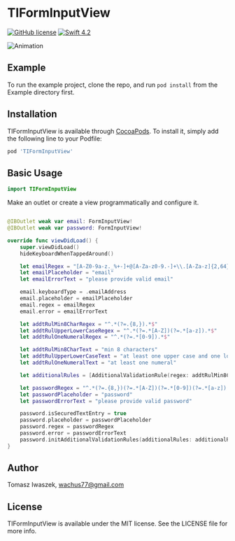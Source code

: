 # TIFormInputView

[![GitHub license](https://img.shields.io/badge/license-MIT-lightgrey.svg)](https://raw.githubusercontent.com/wachus77/TIFormInputView/master/LICENSE)
[![Swift 4.2](https://img.shields.io/badge/Swift-4.2-green.svg?style=flat)](https://developer.apple.com/swift/)

![Animation](https://raw.githubusercontent.com/wachus77/TIFormInputView/master/Screenshots/forminputview.gif)

## Example

To run the example project, clone the repo, and run `pod install` from the Example directory first.

## Installation

TIFormInputView is available through [CocoaPods](https://cocoapods.org). To install
it, simply add the following line to your Podfile:

```ruby
pod 'TIFormInputView'
```

## Basic Usage

```swift
import TIFormInputView
```
Make an outlet or create a view programmatically and configure it.

```swift

@IBOutlet weak var email: FormInputView!
@IBOutlet weak var password: FormInputView!

override func viewDidLoad() {
    super.viewDidLoad()
    hideKeyboardWhenTappedAround()

    let emailRegex = "[A-Z0-9a-z._%+-]+@[A-Za-z0-9.-]+\\.[A-Za-z]{2,64}"
    let emailPlaceholder = "email"
    let emailErrorText = "please provide valid email"

    email.keyboardType = .emailAddress
    email.placeholder = emailPlaceholder
    email.regex = emailRegex
    email.error = emailErrorText

    let addtRulMin8CharRegex = "^.*(?=.{8,}).*$"
    let addtRulUpperLowerCaseRegex = "^.*(?=.*[A-Z])(?=.*[a-z]).*$"
    let addtRulOneNumeralRegex = "^.*(?=.*[0-9]).*$"

    let addtRulMin8CharText = "min 8 characters"
    let addtRulUpperLowerCaseText = "at least one upper case and one lower case"
    let addtRulOneNumeralText = "at least one numeral"

    let additionalRules = [AdditionalValidationRule(regex: addtRulMin8CharRegex, text: addtRulMin8CharText), AdditionalValidationRule(regex: addtRulUpperLowerCaseRegex, text: addtRulUpperLowerCaseText), AdditionalValidationRule(regex: addtRulOneNumeralRegex, text: addtRulOneNumeralText)]

    let passwordRegex = "^.*(?=.{8,})(?=.*[A-Z])(?=.*[0-9])(?=.*[a-z]).*$"
    let passwordPlaceholder = "password"
    let passwordErrorText = "please provide valid password"

    password.isSecuredTextEntry = true
    password.placeholder = passwordPlaceholder
    password.regex = passwordRegex
    password.error = passwordErrorText
    password.initAdditionalValidationRules(additionalRules: additionalRules)
}
```

## Author

Tomasz Iwaszek, wachus77@gmail.com

## License

TIFormInputView is available under the MIT license. See the LICENSE file for more info.
